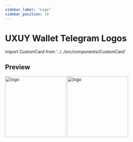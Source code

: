 ```yaml
---
sidebar_label: "Logo"
sidebar_position: 10
---
```


# UXUY Wallet Telegram Logos

import CustomCard from '../../src/components/CustomCard'


## Preview

<div style={{ display: 'flex', paddingTop: '20px' }}>
  <img  style={{ marginRight: '40px' }} width="200" height="200" src="/assets/UXUYWallet-logo/UXUYWallet_logo.svg" alt="logo" />
  <img width="200" height="200" src="/assets/UXUYWallet-logo/UXUYWallet_logo_circle.svg" alt="logo" />
</div>


<CustomCard title="Download Logos" description="Download resources such as the UXUY Wallet logo" link="/assets/uxuy-tg-wallet-logos.zip" />